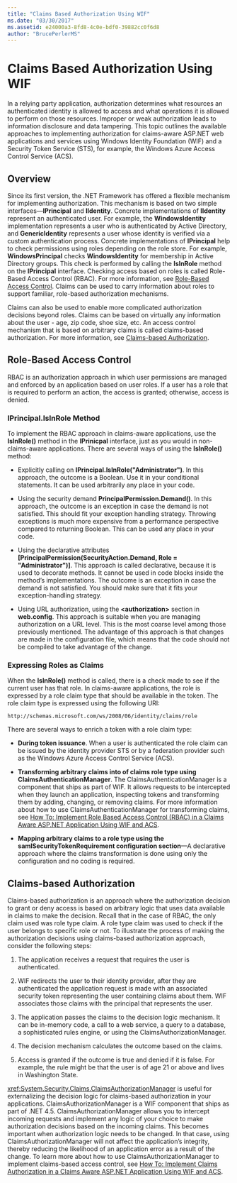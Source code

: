 ```yaml
---
title: "Claims Based Authorization Using WIF"
ms.date: "03/30/2017"
ms.assetid: e24000a3-8fd8-4c0e-bdf0-39882cc0f6d8
author: "BrucePerlerMS"
---
```

# Claims Based Authorization Using WIF
In a relying party application, authorization determines what resources an authenticated identity is allowed to access and what operations it is allowed to perform on those resources. Improper or weak authorization leads to information disclosure and data tampering. This topic outlines the available approaches to implementing authorization for claims-aware ASP.NET web applications and services using Windows Identity Foundation (WIF) and a Security Token Service (STS), for example, the Windows Azure Access Control Service (ACS).  
  
## Overview  
 Since its first version, the .NET Framework has offered a flexible mechanism for implementing authorization. This mechanism is based on two simple interfaces—**IPrincipal** and **IIdentity**. Concrete implementations of **IIdentity** represent an authenticated user. For example, the **WindowsIdentity** implementation represents a user who is authenticated by Active Directory, and **GenericIdentity** represents a user whose identity is verified via a custom authentication process. Concrete implementations of **IPrincipal** help to check permissions using roles depending on the role store. For example, **WindowsPrincipal** checks **WindowsIdentity** for membership in Active Directory groups. This check is performed by calling the **IsInRole** method on the **IPrincipal** interface. Checking access based on roles is called Role-Based Access Control (RBAC). For more information, see [Role-Based Access Control](../../../docs/framework/security/claims-based-authorization-using-wif.md#BKMK_1).  Claims can be used to carry information about roles to support familiar, role-based authorization mechanisms.  
  
 Claims can also be used to enable more complicated authorization decisions beyond roles. Claims can be based on virtually any information about the user - age, zip code, shoe size, etc. An access control mechanism that is based on arbitrary claims is called claims-based authorization. For more information, see [Claims-based Authorization](../../../docs/framework/security/claims-based-authorization-using-wif.md#BKMK_2).  
  
<a name="BKMK_1"></a>   
## Role-Based Access Control  
 RBAC is an authorization approach in which user permissions are managed and enforced by an application based on user roles. If a user has a role that is required to perform an action, the access is granted; otherwise, access is denied.  
  
### IPrincipal.IsInRole Method  
 To implement the RBAC approach in claims-aware applications, use the **IsInRole()** method in the **IPrinicpal** interface, just as you would in non-claims-aware applications. There are several ways of using the **IsInRole()** method:  
  
-   Explicitly calling on **IPrincipal.IsInRole("Administrator")**. In this approach, the outcome is a Boolean. Use it in your conditional statements. It can be used arbitrarily any place in your code.  
  
-   Using the security demand **PrincipalPermission.Demand()**. In this approach, the outcome is an exception in case the demand is not satisfied. This should fit your exception handling strategy. Throwing exceptions is much more expensive from a performance perspective compared to returning Boolean. This can be used any place in your code.  
  
-   Using the declarative attributes **[PrincipalPermission(SecurityAction.Demand, Role = "Administrator")]**. This approach is called declarative, because it is used to decorate methods. It cannot be used in code blocks inside the method’s implementations. The outcome is an exception in case the demand is not satisfied. You should make sure that it fits your exception-handling strategy.  
  
-   Using URL authorization, using the **\<authorization>** section in **web.config**. This approach is suitable when you are managing authorization on a URL level. This is the most coarse level among those previously mentioned. The advantage of this approach is that changes are made in the configuration file, which means that the code should not be compiled to take advantage of the change.  
  
### Expressing Roles as Claims  
 When the **IsInRole()** method is called, there is a check made to see if the current user has that role. In claims-aware applications, the role is expressed by a role claim type that should be available in the token. The role claim type is expressed using the following URI:  
  
 `http://schemas.microsoft.com/ws/2008/06/identity/claims/role`
  
 There are several ways to enrich a token with a role claim type:  
  
-   **During token issuance**. When a user is authenticated the role claim can be issued by the identity provider STS or by a federation provider such as the Windows Azure Access Control Service (ACS).  
  
-   **Transforming arbitrary claims into of claims role type using ClaimsAuthenticationManager**. The ClaimsAuthenticationManager is a component that ships as part of WIF. It allows requests to be intercepted when they launch an application, inspecting tokens and transforming them by adding, changing, or removing claims. For more information about how to use ClaimsAuthenticationManager for transforming claims, see [How To: Implement Role Based Access Control (RBAC) in a Claims Aware ASP.NET Application Using WIF and ACS](https://go.microsoft.com/fwlink/?LinkID=247445).  
  
-   **Mapping arbitrary claims to a role type using the samlSecurityTokenRequirement configuration section**—A declarative approach where the claims transformation is done using only the configuration and no coding is required.  
  
<a name="BKMK_2"></a>   
## Claims-based Authorization  
 Claims-based authorization is an approach where the authorization decision to grant or deny access is based on arbitrary logic that uses data available in claims to make the decision. Recall that in the case of RBAC, the only claim used was role type claim. A role type claim was used to check if the user belongs to specific role or not. To illustrate the process of making the authorization decisions using claims-based authorization approach, consider the following steps:  
  
1. The application receives a request that requires the user is authenticated.  
  
2. WIF redirects the user to their identity provider, after they are authenticated the application request is made with an associated security token representing the user containing claims about them. WIF associates those claims with the principal that represents the user.  
  
3. The application passes the claims to the decision logic mechanism. It can be in-memory code, a call to a web service, a query to a database, a sophisticated rules engine, or using the ClaimsAuthorizationManager.  
  
4. The decision mechanism calculates the outcome based on the claims.  
  
5. Access is granted if the outcome is true and denied if it is false. For example, the rule might be that the user is of age 21 or above and lives in Washington State.  
  
 <xref:System.Security.Claims.ClaimsAuthorizationManager> is useful for externalizing the decision logic for  claims-based authorization in your applications. ClaimsAuthorizationManager is a WIF component that ships as part of .NET 4.5. ClaimsAuthorizationManager allows you to intercept incoming requests and implement any logic of your choice to make authorization decisions based on the incoming claims. This becomes important when authorization logic needs to be changed. In that case, using ClaimsAuthorizationManager will not affect the application’s integrity, thereby reducing the likelihood of an application error as a result of the change. To learn more about how to use ClaimsAuthorizationManager to implement claims-based access control, see [How To: Implement Claims Authorization in a Claims Aware ASP.NET Application Using WIF and ACS](https://go.microsoft.com/fwlink/?LinkID=247446).

